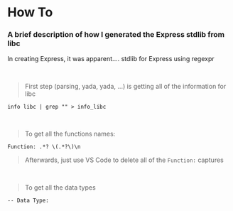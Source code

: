 # How To

### A brief description of how I generated the Express stdlib from libc

In creating Express, it was apparent.... stdlib for Express
using regexpr

<br>

> First step (parsing, yada, yada, ...) is getting all of the information for libc
```
info libc | grep "" > info_libc
```

<br>

> To get all the functions names:
```
Function: .*? \(.*?\)\n
```
> Afterwards, just use VS Code to delete all of the `Function:` captures

<br>

> To get all the data types
 ```
-- Data Type:
 ```